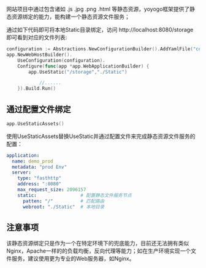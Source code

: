 网站项目中通过包含诸如 .js .jpg .png .html 等静态资源，yoyogo框架提供了静态资源绑定的能力，能构建一个静态资源文件服务；

通过如下代码即可将本地Static目录绑定，访问 http://localhost:8080/storage 即可看到对应的文件列表:
```go
configuration := Abstractions.NewConfigurationBuilder().AddYamlFile("config").Build()
app.NewWebHostBuilder().
	UseConfiguration(configuration).
	Configure(func(app *app.WebApplicationBuilder) {
		app.UseStatic("/storage","./Static")

	        //......
	}).Build.Run()
```
## 通过配置文件绑定
```go
app.UseStaticAssets()
```
使用UseStaticAssets替换UseStatic并通过配置文件来完成静态资源文件服务的配置：
```yaml
application:
  name: demo_prod
  metadata: "prod Env"
  server:
    type: "fasthttp"
    address: ":8080"
    max_request_size: 2096157
    static:                # 配置静态文件服务节点
      patten: "/"          # 匹配路由
      webroot: "./Static"  # 本地目录
```

## 注意事项
该静态资源绑定只是作为一个在特定环境下的兜底能力，目前还无法拥有类似Nginx，Apache一样的的负载均衡，反向代理等能力；如在生产环境实现一个文件服务，建议使用更为专业的Web服务器，如Nginx。